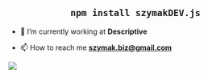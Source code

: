 <h2 align="center">
  <code>npm install szymakDEV.js</code>
</h2>

- 🌱 I’m currently working at **Descriptive**

- 📫 How to reach me **szymak.biz@gmail.com**

<img src="https://cdn.discordapp.com/attachments/833617075423412275/834431801585958972/20210421_161336.png"></img>

